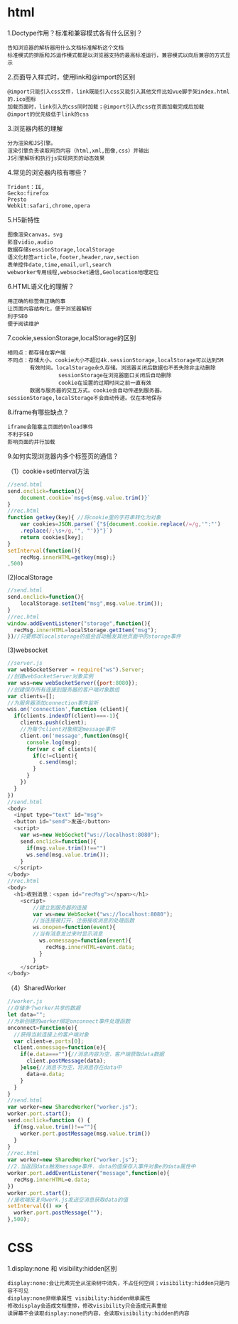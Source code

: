 html
=

1.Doctype作用？标准和兼容模式各有什么区别？

    告知浏览器的解析器用什么文档标准解析这个文档
    标准模式的排版和JS运作模式都是以浏览器支持的最高标准运行，兼容模式以向后兼容的方式显示

2.页面导入样式时，使用link和@import的区别
    
    @import只能引入css文件，link既能引入css又能引入其他文件比如vue脚手架index.html的.ico图标
    加载页面时，link引入的css同时加载；@import引入的css在页面加载完成后加载
    @import的优先级低于link的css

3.浏览器内核的理解
  
    分为渲染和JS引擎。
    渲染引擎负责读取网页内容（html,xml,图像,css）并输出
    JS引擎解析和执行js实现网页的动态效果
  
4.常见的浏览器内核有哪些？

    Trident：IE,
    Gecko:firefox
    Presto
    Webkit:safari,chrome,opera
    
5.H5新特性
  
    图像渲染canvas，svg
    影音vidio,audio
    数据存储sessionStorage,localStorage
    语义化标签article,footer,header,nav,section
    表单控件date,time,email,url,search
    webworker专用线程,websocket通信,Geolocation地理定位
    
6.HTML语义化的理解？
  
    用正确的标签做正确的事
    让页面内容结构化，便于浏览器解析
    利于SEO
    便于阅读维护
    
7.cookie,sessionStorage,localStorage的区别
 
    相同点：都存储在客户端
    不同点：存储大小。cookie大小不超过4k.sessionStorage,localStorage可以达到5M
           有效时间。localStorage永久存储。浏览器关闭后数据也不丢失除非主动删除
                    sessionStorage在浏览器窗口关闭后自动删除
                    cookie在设置的过期时间之前一直有效
           数据与服务器的交互方式。cookie会自动传递到服务器。sessionStorage,localStorage不会自动传递。仅在本地保存
           
8.iframe有哪些缺点？
    
    iframe会阻塞主页面的Onload事件
    不利于SEO
    影响页面的并行加载

9.如何实现浏览器内多个标签页的通信？

  （1）cookie+setInterval方法
    
```javascript
//send.html
send.onclick=function(){
    document.cookie=`msg=${msg.value.trim()}`
}
//rec.html
function getkey(key){ //将cookie里的字符串转化为对象
    var cookies=JSON.parse(`{"${document.cookie.replace(/=/g,'":"')
    .replace(/;\s+/g,'", "')}"}`)
    return cookies[key];
}
setInterval(function(){
    recMsg.innerHTML=getkey(msg);}
,500)
```

  (2)localStorage
  
```javascript
//send.html
send.onclick=function(){
    localStorage.setItem("msg",msg.value.trim());
}
//rec.html
window.addEventListener("storage",function(){
  recMsg.innerHTML=localStorage.getItem("msg");
})//只要修改localstorage的值会自动触发其他页面中的storage事件
```

  (3)websocket

```javascript
//server.js
var webSocketServer = require("ws").Server;
//创建webSocketServer对象实例
var wss=new webSocketServer({port:8080});
//创建保存所有连接到服务器的客户端对象数组
var clients=[];
//为服务器添加connection事件监听
wss.on('connection',function (client){
  if(clients.indexOf(client)===-1){
    clients.push(client);
    //为每个client对象绑定message事件
    client.on('message',function(msg){
      console.log(msg);      
      for(var c of clients){
        if(c!=client){
          c.send(msg);
        }
      }
    })
  }
})
//send.html
<body>
  <input type="text" id="msg">
  <button id="send">发送</button>
  <script>
    var ws=new WebSocket("ws://localhost:8080");
    send.onclick=function(){
      if(msg.value.trim()!=="")
      ws.send(msg.value.trim());
    }
  </script>
</body>
//rec.html
<body>
  <h1>收到消息：<span id="recMsg"></span></h1>
    <script>
        //建立到服务器的连接
        var ws=new WebSocket("ws://localhost:8080");
        //当连接被打开，注册接收消息的处理函数
        ws.onopen=function(event){
        //当有消息发过来时显示消息
          ws.onmessage=function(event){
            recMsg.innerHTML=event.data;
          }
        }
    </script>
</body>
```

  （4）SharedWorker
  
```javascript
//worker.js
//存储多个worker共享的数据
let data="";
//为新创建的worker绑定onconnect事件处理函数
onconnect=function(e){
  //获得当前连接上的客户端对象
  var client=e.ports[0];
  client.onmessage=function(e){
    if(e.data===""){//消息内容为空，客户端获取data数据
      client.postMessage(data);
    }else{//消息不为空，将消息存在data中
      data=e.data;
    }
  }
}
//send.html
var worker=new SharedWorker("worker.js");
worker.port.start();
send.onclick=function () {
  if(msg.value.trim()!==""){
    worker.port.postMessage(msg.value.trim())
  }
}
//rec.html
var worker=new SharedWorker("worker.js");
//2.当返回data触发message事件. data的值保存入事件对象e的data属性中
worker.port.addEventListener("message",function(e){
  recMsg.innerHTML=e.data;
})
worker.port.start();
//接收端反复向work.js发送空消息获取data的值
setInterval(() => {
  worker.port.postMessage("");
},500);
```

CSS
=

1.display:none 和 visibility:hidden区别

    display:none:会让元素完全从渲染树中消失，不占任何空间；visibility:hidden只是内容不可见
    display:none非继承属性 visibility:hidden继承属性
    修改display会造成文档重排，修改visibility只会造成元素重绘
    读屏幕不会读取display:none的内容，会读取visibility:hidden的内容
